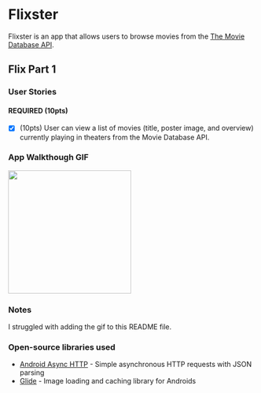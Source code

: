 # Flixster
Flixster is an app that allows users to browse movies from the [The Movie Database API](http://docs.themoviedb.apiary.io/#).

## Flix Part 1

### User Stories
#### REQUIRED (10pts)
- [x] (10pts) User can view a list of movies (title, poster image, and overview) currently playing in theaters from the Movie Database API.

### App Walkthough GIF

<img src="https://imgur.com/a/bzuNu5T.gif" width=250><br>

### Notes
I struggled with adding the gif to this README file. 

### Open-source libraries used

- [Android Async HTTP](https://github.com/codepath/CPAsyncHttpClient) - Simple asynchronous HTTP requests with JSON parsing
- [Glide](https://github.com/bumptech/glide) - Image loading and caching library for Androids
